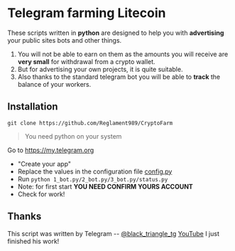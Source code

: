 Telegram farming Litecoin
=============
These scripts written in **python** are designed to help you with **advertising** your public sites bots and other things.

1. You will not be able to earn on them as the amounts you will receive are __**very small**__ for withdrawal from a crypto wallet.
1. But for advertising your own projects, it is quite suitable.
1. Also thanks to the standard telegram bot you will be able to **track** the balance of your workers.

Installation
-----------

```
git clone https://github.com/Reglament989/CryptoFarm
```

> You need python on your system

Go to https://my.telegram.org
* "Create your app"
* Replace the values in the configuration file [config.py](https://github.com/Reglament989/CyptoFarm/blob/master/config.py)
* Run `python 1_bot.py/2_bot.py/3_bot.py/status.py`
* Note: for first start __YOU NEED CONFIRM YOURS ACCOUNT__
* Check for work!

Thanks
-----------
This script was written by
Telegram -- [@black_triangle_tg](https://t.me/black_triangle_tg) [YouTube](https://www.youtube.com/channel/UCZ26MoNJKaGXFQWKuGVzmAg)
I just finished his work!
